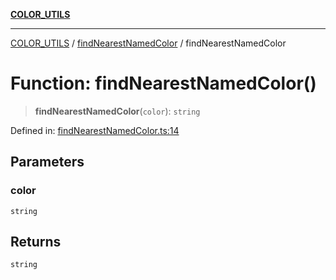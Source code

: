 [**COLOR_UTILS**](../../README.md)

***

[COLOR_UTILS](../../README.md) / [findNearestNamedColor](../README.md) / findNearestNamedColor

# Function: findNearestNamedColor()

> **findNearestNamedColor**(`color`): `string`

Defined in: [findNearestNamedColor.ts:14](https://github.com/dailker/everyutil/blob/d12555c550c1d59295f536d15822ff0e97aceecb/src/color/findNearestNamedColor.ts#L14)

## Parameters

### color

`string`

## Returns

`string`
